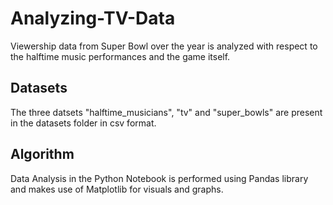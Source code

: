 # Analyzing-TV-Data
Viewership data from Super Bowl over the year is analyzed with respect to the halftime music performances and the game itself.

## Datasets
The three datsets "halftime_musicians", "tv" and "super_bowls" are present in the datasets folder in csv format.

## Algorithm
Data Analysis in the Python Notebook is performed using Pandas library and makes use of Matplotlib for visuals and graphs. 
